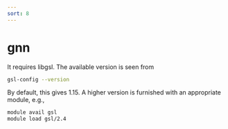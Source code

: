 ```yaml
---
sort: 8
---
```


# gnn

It requires libgsl. The available version is seen from

```bash
gsl-config --version
```

By default, this gives 1.15. A higher version is furnished with an appropriate module, e.g.,

```bash
module avail gsl
module load gsl/2.4
```
